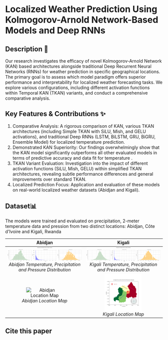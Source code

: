 <!-- ---
jupyter:
  jupytext:
    cell_metadata_filter: -all
    custom_cell_magics: kql
    main_language: python
    text_representation:
      extension: .md
      format_name: markdown
      format_version: '1.3'
      jupytext_version: 1.11.2
--- -->

<!-- ## Localized Weather Prediction Using Kolmogorov-Arnold Networks and Deep RNNs -->

# Localized Weather Prediction  Using Kolmogorov-Arnold Network-Based Models and Deep RNNs

## Description 📝 
Our  research investigates the efficacy of novel Kolmogorov-Arnold Network (KAN) based architectures alongside traditional Deep Recurrent Neural Networks (RNNs) for weather prediction in specific geographical locations. The primary goal is to assess which model paradigm offers superior performance and interpretability for localized weather forecasting tasks. We explore various configurations, including different activation functions within Temporal KAN (TKAN) variants, and conduct a comprehensive comparative analysis.


## Key Features & Contributions ✨ 
1. Comparative Analysis: A rigorous comparison of KAN, various TKAN architectures (including Simple TKAN with SiLU, Mish, and GELU activations), and traditional Deep RNNs (LSTM, BiLSTM, GRU, BiGRU, Ensemble Model) for localized temperature prediction.
2. Demonstrated KAN Superiority: Our findings overwhelmingly show that the KAN model significantly outperforms all other evaluated models in terms of predictive accuracy and data fit for temperature .
3. TKAN Variant Evaluation: Investigation into the impact of different activation functions (SiLU, Mish, GELU) within simplified TKAN architectures, revealing subtle performance differences and general improvements over standard TKAN.
4. Localized Prediction Focus: Application and evaluation of these models on real-world localized weather datasets (Abidjan and Kigali).

## Dataset📊
The models were trained and evaluated on precipitation, 2-meter temperature data and pression from two distinct locations: Abidjan, Côte d'Ivoire and Kigali, Rwanda
<!-- ![Abidjan Variables distribution](Abidjan_Hist.png)
![Kigali Variables distribution](Kigali_Hist.png) -->
<table>
  <thead>
    <tr>
      <th style="text-align: center;">Abidjan</th>
      <th style="text-align: center;">Kigali</th>
    </tr>
  </thead>
  <tbody>
    <tr>
      <td style="text-align: center;">
        <img src="Abidjan_Hist.png" alt="Abidjan Variables distribution" style="max-width:100%; height:auto; display:block; margin-left:auto; margin-right:auto;">
        <em>Abidjan Temperature, Precipitation and  Pressure Distribution</em>
      </td>
      <td style="text-align: center;">
        <img src="Kigali_Hist.png" alt="Kigali Variables distribution" style="max-width:100%; height:auto; display:block; margin-left:auto; margin-right:auto;">
        <em>Kigali Temperature, Precipitation and  Pressure Distribution</em>
      </td>
    </tr>
    <tr>
      <td style="text-align: center;">
        <img src="Abj.png" alt="Abidjan Location Map" style="max-width:50%; height:auto; display:block; margin-left:auto; margin-right:auto;">
        <em>Abidjan Location Map</em>
      </td>
      <td style="text-align: center;">
        <img src="Kgl.png" alt="Kigali Location Map" style="max-width:50%; height:auto; display:block; margin-left:auto; margin-right:auto;">
        <em>Kigali Location Map</em>
      </td>
    </tr>
  </tbody>
</table>


## Cite this paper
 <pre> 

 </pre> 




